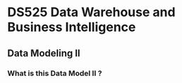 # DS525 Data Warehouse and Business Intelligence

## Data Modeling II

### What is this Data Model II ?

